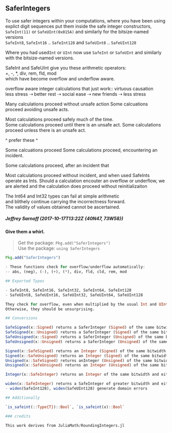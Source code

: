 ## SaferIntegers

To use safer integers within your computations, where you have been using    
explict digit sequences put them inside the safe integer constructors,    
`SafeInt(11)` or `SafeUInt(0x015A)` and similarly for the bitsize-named versions    
`SafeInt8`, `SafeInt16` .. `SafeInt128` and `SafeUInt8` .. `SafeUInt128`   

Where you had used`Int` or `UInt` now use `SafeInt` or `SafeUInt` and similarly
with the bitsize-named versions.    

SafeInt and SafeUInt give you these arithmetic operators:    
+, -, *, div, rem, fld, mod    
which have become overflow and underflow aware.

overflow aware integer calculations that just work::  virtuous causation   
less stress ⇢ better rest ⇢ social ease 
                           ⇢ new friends ⇢ less stress

Many calculations proceed without unsafe action
Some calcuations proceed avoiding unsafe acts.

Most calculations proceed safely much of the time.    
Some calculations proceed until there is an unsafe act.
Some calculations proceed unless there is an unsafe act.

^  prefer these ^

Some calcuations proceed 
Some calculations proceed, encountering an incident.

Some calculations proceed,
after an incident that   

Most calculations proceed without incident, 
and when used SafeInts operate as Ints.
Should a calculation encouter an overflow or underflow, 
    we are alerted and the calculation does proceed without reinitializaiton


The Int64 and Int32 types can fail at simple arithmetic       
and blithely continue carrying the incorrectness forward.   
The validity of values obtained cannot be ascertained.


##### Jeffrey Sarnoff (2017-10-17T13:22Z {40N47, 73W58})

#### Give them a whirl.

> Get the package: `Pkg.add("SaferIntegers")`     
> Use the package:  `using SaferIntegers`     


```julia
Pkg.add("SaferIntegers")

- These functions check for overflow/underflow automatically:    
-- abs, (neg), (-), (+), (*), div, fld, cld, rem, mod 

## Exported Types

- SafeInt8, SafeInt16, SafeInt32, SafeInt64, SafeInt128    
- SafeUInt8, SafeUInt16, SafeUInt32, SafeUInt64, SafeUInt128    

They check for overflow, even when multiplied by the usual Int and UInt types.    
Otherwise, they should be unsurprising.

## Conversions 

SafeSigned(x::Signed) returns a SaferInteger (Signed) of the same bitwidth as x    
SafeSigned(x::Unsigned) returns a SaferInteger (Signed) of the same bitwidth as x    
SafeUnsigned(x::Signed) returns a SaferInteger (Unsigned) of the same bitwidth as x    
SafeUnsigned(x::Unsigned) returns a SaferInteger (Unsigned) of the same bitwidth as x    

Signed(x::SafeSigned) returns an Integer (Signed) of the same bitwidth as x    
Signed(x::SafeUnsigned) returns an Integer (Signed) of the same bitwidth as x    
Unsigned(x::SafeSigned) returns anInteger (Unsigned) of the same bitwidth as x    
Unsigned(x::SafeUnsigned) returns an Integer (Unsigned) of the same bitwidth as x    

Integer(x::SafeInteger) returns an Integer of the same bitwidth and either Signed or Unsigned as x

widen(x::SafeInteger) returns a SafeInteger of greater bitwidth and either Signed or Unsigned as x    
- widen(SafeInt128), widen(SafeUInt128) generate domain errors

## Additionally

`is_safeint(::Type{T})::Bool`, `is_safeint(x)::Bool`

### credits

This work derives from JuliaMath/RoundingIntegers.jl
